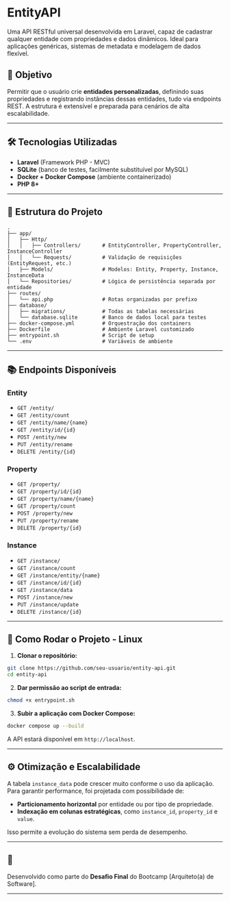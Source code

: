
# EntityAPI

Uma API RESTful universal desenvolvida em Laravel, capaz de cadastrar qualquer entidade com propriedades e dados dinâmicos. Ideal para aplicações genéricas, sistemas de metadata e modelagem de dados flexível.

## 📌 Objetivo

Permitir que o usuário crie **entidades personalizadas**, definindo suas propriedades e registrando instâncias dessas entidades, tudo via endpoints REST. A estrutura é extensível e preparada para cenários de alta escalabilidade.

---

## 🛠️ Tecnologias Utilizadas

- **Laravel** (Framework PHP - MVC)
- **SQLite** (banco de testes, facilmente substituível por MySQL)
- **Docker + Docker Compose** (ambiente containerizado)
- **PHP 8+**

---

## 🧱 Estrutura do Projeto

```
.
├── app/
│   ├── Http/
│   │   ├── Controllers/       # EntityController, PropertyController, InstanceController
│   │   └── Requests/          # Validação de requisições (EntityRequest, etc.)
│   ├── Models/                # Modelos: Entity, Property, Instance, InstanceData
│   └── Repositories/          # Lógica de persistência separada por entidade
├── routes/
│   └── api.php                # Rotas organizadas por prefixo
├── database/
│   ├── migrations/            # Todas as tabelas necessárias
│   └── database.sqlite        # Banco de dados local para testes
├── docker-compose.yml         # Orquestração dos containers
├── Dockerfile                 # Ambiente Laravel customizado
├── entrypoint.sh              # Script de setup
└── .env                       # Variáveis de ambiente
```

---

## 📚 Endpoints Disponíveis

### Entity

- `GET /entity/`
- `GET /entity/count`
- `GET /entity/name/{name}`
- `GET /entity/id/{id}`
- `POST /entity/new`
- `PUT /entity/rename`
- `DELETE /entity/{id}`

### Property

- `GET /property/`
- `GET /property/id/{id}`
- `GET /property/name/{name}`
- `GET /property/count`
- `POST /property/new`
- `PUT /property/rename`
- `DELETE /property/{id}`

### Instance

- `GET /instance/`
- `GET /instance/count`
- `GET /instance/entity/{name}`
- `GET /instance/id/{id}`
- `GET /instance/data`
- `POST /instance/new`
- `PUT /instance/update`
- `DELETE /instance/{id}`

---

## 🚀 Como Rodar o Projeto - Linux

1. **Clonar o repositório:**

```bash
git clone https://github.com/seu-usuario/entity-api.git
cd entity-api
```

2. **Dar permissão ao script de entrada:**

```bash
chmod +x entrypoint.sh
```

3. **Subir a aplicação com Docker Compose:**

```bash
docker compose up --build
```

A API estará disponível em `http://localhost`.

---

## ⚙️ Otimização e Escalabilidade

A tabela `instance_data` pode crescer muito conforme o uso da aplicação. Para garantir performance, foi projetada com possibilidade de:

- **Particionamento horizontal** por entidade ou por tipo de propriedade.
- **Indexação em colunas estratégicas**, como `instance_id`, `property_id` e `value`.

Isso permite a evolução do sistema sem perda de desempenho.

---

## 🧠

Desenvolvido como parte do **Desafio Final** do Bootcamp [Arquiteto(a) de Software].

---
